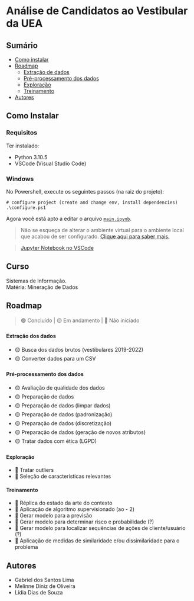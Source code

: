 # Análise de Candidatos ao Vestibular da UEA

## Sumário

- [Como instalar](#como-instalar)
- [Roadmap](#roadmap)
  - [Extração de dados](#extração-dos-dados)
  - [Pré-processamento dos dados](#pré-processamento-dos-dados)
  - [Exploração](#exploração)
  - [Treinamento](#treinamento)
- [Autores](#autores)

## Como Instalar

### Requisitos

Ter instalado:

- Python 3.10.5
- VSCode (Visual Studio Code)

### Windows

No Powershell, execute os seguintes passos (na raiz do projeto):

```shell
# configure project (create and change env, install dependencies)
.\configure.ps1
```

Agora você está apto a editar o arquivo [`main.ipynb`](./main.ipynb).

> Não se esqueça de alterar o ambiente virtual para o ambiente local que acabou de ser configurado. [Clique aqui para saber mais.](https://code.visualstudio.com/docs/python/environments)

> [Jupyter Notebook no VSCode](https://code.visualstudio.com/docs/datascience/jupyter-notebooks)

## Curso

Sistemas de Informação. <br>
Matéria: Mineração de Dados

## Roadmap

> 🟢 Concluído | 🟡 Em andamento | 🔴 Não iniciado

#### Extração dos dados

- 🟡 Busca dos dados brutos (vestibulares 2019-2022)
- 🟡 Converter dados para um CSV

#### Pré-processamento dos dados

- 🟡 Avaliação de qualidade dos dados
- 🟡 Preparação de dados
- 🟡 Preparação de dados (limpar dados)
- 🟡 Preparação de dados (padronização)
- 🟡 Preparação de dados (discretização)
- 🟡 Preparação de dados (geração de novos atributos)
- 🟡 Tratar dados com ética (LGPD)

#### Exploração

- 🔴 Tratar outliers
- 🔴 Seleção de características relevantes

#### Treinamento

- 🔴 Réplica do estado da arte do contexto
- 🔴 Aplicação de algoritmo supervisionado (ao - 2)
- 🔴 Gerar modelo para a previsão
- 🔴 Gerar modelo para determinar risco e probabilidade (?)
- 🔴 Gerar modelo para localizar sequências de ações de cliente/usuário (?)
- 🔴 Aplicação de medidas de similaridade e/ou dissimilaridade para o problema

## Autores

- Gabriel dos Santos Lima
- Melinne Diniz de Oliveira
- Lídia Dias de Souza
